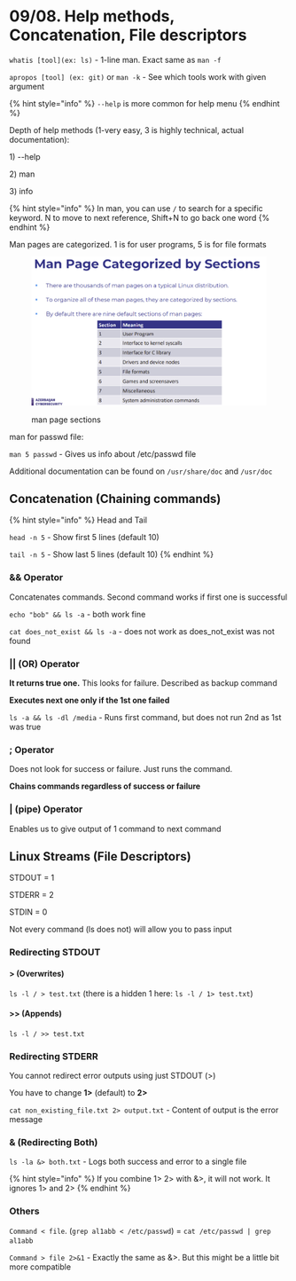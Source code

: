 # 09/08. Help methods, Concatenation, File descriptors

`whatis [tool](ex: ls)` - 1-line man. Exact same as `man -f`

`apropos [tool] (ex: git)` or `man -k` - See which tools work with given argument

{% hint style="info" %}
`--help` is more common for help menu
{% endhint %}

Depth of help methods (1-very easy, 3 is highly technical, actual documentation):

1\) --help

2\) man

3\) info

{% hint style="info" %}
In man, you can use `/` to search for a specific keyword. N to move to next reference, Shift+N to go back one word
{% endhint %}

Man pages are categorized. 1 is for user programs, 5 is for file formats

<figure><img src="../../.gitbook/assets/image (14) (1).png" alt=""><figcaption><p>man page sections</p></figcaption></figure>

man for passwd file:

`man 5 passwd` - Gives us info about /etc/passwd file

Additional documentation can be found on `/usr/share/doc` and `/usr/doc`

## Concatenation (Chaining commands)

{% hint style="info" %}
Head and Tail

`head -n 5` - Show first 5 lines (default 10)

`tail -n 5` - Show last 5 lines (default 10)
{% endhint %}

### && Operator

Concatenates commands. Second command works if first one is successful

`echo "bob" && ls -a` - both work fine

`cat does_not_exist && ls -a` - does not work as does\_not\_exist was not found

### || (OR) Operator

**It returns true one.** This looks for failure. Described as backup command

**Executes next one only if the 1st one failed**

`ls -a && ls -dl /media` - Runs first command, but does not run 2nd as 1st was true

### ; Operator

Does not look for success or failure. Just runs the command.

**Chains commands regardless of success or failure**

### | (pipe) Operator

Enables us to give output of 1 command to next command

## Linux Streams (File Descriptors)

STDOUT = 1

STDERR = 2

STDIN = 0

Not every command (ls does not) will allow you to pass input

### Redirecting STDOUT

#### > (Overwrites)

`ls -l / > test.txt` (there is a hidden 1 here: `ls -l / 1> test.txt`)

#### >> (Appends)

`ls -l / >> test.txt`

### Redirecting STDERR

You cannot redirect error outputs using just STDOUT (>)

You have to change **1>** (default) to **2>**

`cat non_existing_file.txt 2> output.txt` - Content of output is the error message

### & (Redirecting Both)

`ls -la &> both.txt` - Logs both success and error to a single file

{% hint style="info" %}
If you combine 1> 2> with &>, it will not work. It ignores 1> and 2>
{% endhint %}

### Others

`Command < file`. (`grep al1abb < /etc/passwd`) = `cat /etc/passwd | grep al1abb`

`Command > file 2>&1` - Exactly the same as &>. But this might be a little bit more compatible
